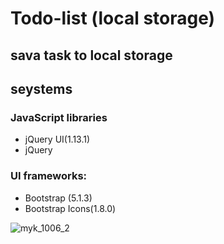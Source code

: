 
# Todo-list (local storage)
## sava task to local storage



## seystems
### JavaScript libraries
- jQuery UI(1.13.1)
- jQuery

### UI frameworks: 
- Bootstrap (5.1.3)
- Bootstrap Icons(1.8.0)

![myk_1006_2](https://user-images.githubusercontent.com/75210468/153160581-58b4e858-b1cd-4206-957e-6ccfd6ccc25a.jpg)
